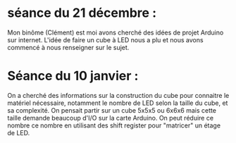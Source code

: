 # séance du 21 décembre :
Mon binôme (Clément) est moi avons cherché des idées de projet Arduino sur internet.
L'idée de faire un cube à LED nous a plu et nous avons commencé à nous renseigner sur le sujet.
# Séance du 10 janvier :
On a cherché des informations sur la construction du cube pour connaitre le matériel nécessaire, notamment le nombre de LED selon
la taille du cube, et sa complexité.
On pensait partir sur un cube 5x5x5 ou 6x6x6 mais cette taille demande beaucoup d'I/O sur la carte Arduino. On peut 
réduire ce nombre ce nombre en utilisant des shift register pour "matricer" un étage de LED.

